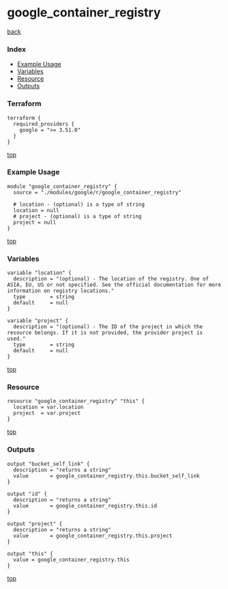 # google_container_registry

[back](../google.md)

### Index

- [Example Usage](#example-usage)
- [Variables](#variables)
- [Resource](#resource)
- [Outputs](#outputs)

### Terraform

```hcl
terraform {
  required_providers {
    google = ">= 3.51.0"
  }
}
```

[top](#index)

### Example Usage

```hcl
module "google_container_registry" {
  source = "./modules/google/r/google_container_registry"

  # location - (optional) is a type of string
  location = null
  # project - (optional) is a type of string
  project = null
}
```

[top](#index)

### Variables

```hcl
variable "location" {
  description = "(optional) - The location of the registry. One of ASIA, EU, US or not specified. See the official documentation for more information on registry locations."
  type        = string
  default     = null
}

variable "project" {
  description = "(optional) - The ID of the project in which the resource belongs. If it is not provided, the provider project is used."
  type        = string
  default     = null
}
```

[top](#index)

### Resource

```hcl
resource "google_container_registry" "this" {
  location = var.location
  project  = var.project
}
```

[top](#index)

### Outputs

```hcl
output "bucket_self_link" {
  description = "returns a string"
  value       = google_container_registry.this.bucket_self_link
}

output "id" {
  description = "returns a string"
  value       = google_container_registry.this.id
}

output "project" {
  description = "returns a string"
  value       = google_container_registry.this.project
}

output "this" {
  value = google_container_registry.this
}
```

[top](#index)